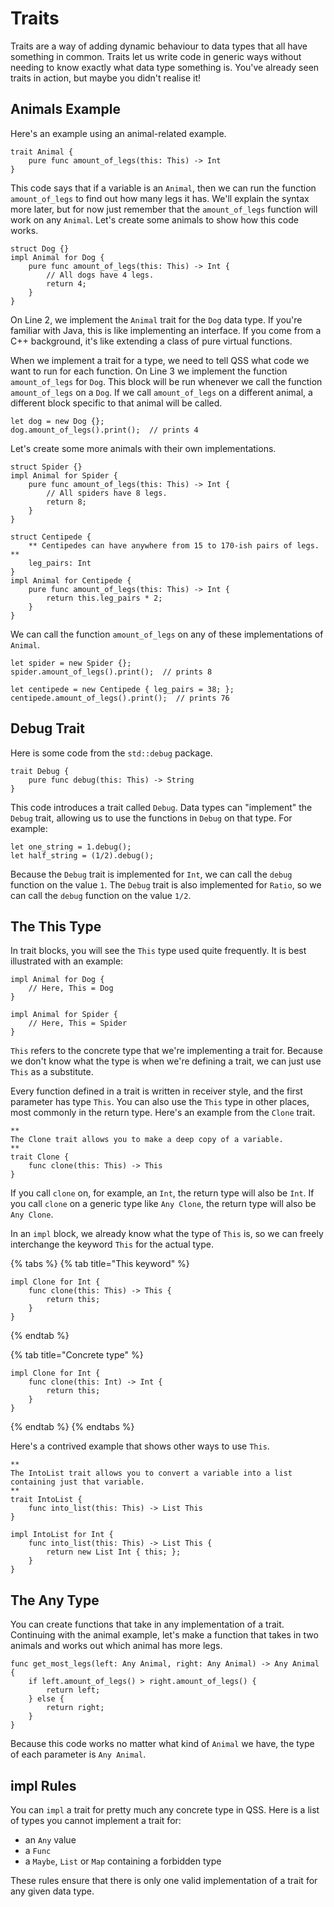 # Traits

Traits are a way of adding dynamic behaviour to data types that all have something in common. Traits let us write code in generic ways without needing to know exactly what data type something is. You've already seen traits in action, but maybe you didn't realise it!

## Animals Example

Here's an example using an animal-related example.

```text
trait Animal {
    pure func amount_of_legs(this: This) -> Int
}
```

This code says that if a variable is an `Animal`, then we can run the function `amount_of_legs` to find out how many legs it has. We'll explain the syntax more later, but for now just remember that the `amount_of_legs` function will work on any `Animal`. Let's create some animals to show how this code works.

```text
struct Dog {}
impl Animal for Dog {
    pure func amount_of_legs(this: This) -> Int {
        // All dogs have 4 legs.
        return 4;
    }
}
```

On Line 2, we implement the `Animal` trait for the `Dog` data type. If you're familiar with Java, this is like implementing an interface. If you come from a C++ background, it's like extending a class of pure virtual functions.

When we implement a trait for a type, we need to tell QSS what code we want to run for each function. On Line 3 we implement the function `amount_of_legs` for `Dog`. This block will be run whenever we call the function `amount_of_legs` on a `Dog`. If we call `amount_of_legs` on a different animal, a different block specific to that animal will be called.

```text
let dog = new Dog {};
dog.amount_of_legs().print();  // prints 4
```

Let's create some more animals with their own implementations.

```text
struct Spider {}
impl Animal for Spider {
    pure func amount_of_legs(this: This) -> Int {
        // All spiders have 8 legs.
        return 8;
    }
}

struct Centipede {
    ** Centipedes can have anywhere from 15 to 170-ish pairs of legs. **
    leg_pairs: Int
}
impl Animal for Centipede {
    pure func amount_of_legs(this: This) -> Int {
        return this.leg_pairs * 2;
    }
}
```

We can call the function `amount_of_legs` on any of these implementations of `Animal`.

```text
let spider = new Spider {};
spider.amount_of_legs().print();  // prints 8

let centipede = new Centipede { leg_pairs = 38; };
centipede.amount_of_legs().print();  // prints 76
```

## Debug Trait

Here is some code from the `std::debug` package.

```text
trait Debug {
    pure func debug(this: This) -> String
}
```

This code introduces a trait called `Debug`. Data types can "implement" the `Debug` trait, allowing us to use the functions in `Debug` on that type. For example:

```text
let one_string = 1.debug();
let half_string = (1/2).debug();
```

Because the `Debug` trait is implemented for `Int`, we can call the `debug` function on the value `1`. The `Debug` trait is also implemented for `Ratio`, so we can call the `debug` function on the value `1/2`.

## The This Type

In trait blocks, you will see the `This` type used quite frequently. It is best illustrated with an example:

```text
impl Animal for Dog {
    // Here, This = Dog
}

impl Animal for Spider {
    // Here, This = Spider
}
```

`This` refers to the concrete type that we're implementing a trait for. Because we don't know what the type is when we're defining a trait, we can just use `This` as a substitute.

Every function defined in a trait is written in receiver style, and the first parameter has type `This`. You can also use the `This` type in other places, most commonly in the return type. Here's an example from the `Clone` trait.

```text
**
The Clone trait allows you to make a deep copy of a variable.
**
trait Clone {
    func clone(this: This) -> This
}
```

If you call `clone` on, for example, an `Int`, the return type will also be `Int`. If you call `clone` on a generic type like `Any Clone`, the return type will also be `Any Clone`.

In an `impl` block, we already know what the type of `This` is, so we can freely interchange the keyword `This` for the actual type.

{% tabs %}
{% tab title="This keyword" %}
```text
impl Clone for Int {
    func clone(this: This) -> This {
        return this;
    }
}
```
{% endtab %}

{% tab title="Concrete type" %}
```
impl Clone for Int {
    func clone(this: Int) -> Int {
        return this;
    }
}
```
{% endtab %}
{% endtabs %}

Here's a contrived example that shows other ways to use `This`.

```text
**
The IntoList trait allows you to convert a variable into a list
containing just that variable.
**
trait IntoList {
    func into_list(this: This) -> List This
}

impl IntoList for Int {
    func into_list(this: This) -> List This {
        return new List Int { this; };
    }
}
```

## The Any Type

You can create functions that take in any implementation of a trait. Continuing with the animal example, let's make a function that takes in two animals and works out which animal has more legs.

```text
func get_most_legs(left: Any Animal, right: Any Animal) -> Any Animal {
    if left.amount_of_legs() > right.amount_of_legs() {
        return left;
    } else {
        return right;
    }
}
```

Because this code works no matter what kind of `Animal` we have, the type of each parameter is `Any Animal`.

## impl Rules

You can `impl` a trait for pretty much any concrete type in QSS. Here is a list of types you cannot implement a trait for:

* an `Any` value
* a `Func`
* a `Maybe`, `List` or `Map` containing a forbidden type

These rules ensure that there is only one valid implementation of a trait for any given data type.

